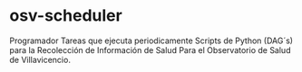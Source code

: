 # osv-scheduler
Programador Tareas que ejecuta periodicamente Scripts de Python (DAG´s) para la Recolección de Información de Salud Para el Observatorio de Salud de Villavicencio.
